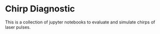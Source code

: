 # Chirp Diagnostic

This is a collection of jupyter notebooks to evaluate and simulate chirps of laser pulses.